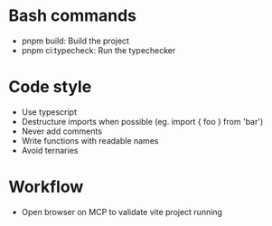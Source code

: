 # Bash commands
- pnpm build: Build the project
- pnpm ci:typecheck: Run the typechecker

# Code style
- Use typescript
- Destructure imports when possible (eg. import { foo } from 'bar')
- Never add comments
- Write functions with readable names
- Avoid ternaries

# Workflow
- Open browser on MCP to validate vite project running